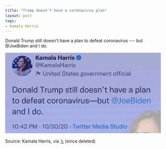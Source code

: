 ```yaml
---
title: "Trump doesn't have a coronavirus plan"
layout: post
tags:
- Kamala Harris
---
```


Donald Trump still doesn't have a plan to defeat coronavirus --- but @JoeBiden and I do.

![Kamala Harris](/assets/2020-10-30-kamala-harris.jpg "Donald Trump still doesn't have a plan to defeat coronavirus")

Source: Kamala Harris, via [𝕏](https://x.com) (since deleted)
